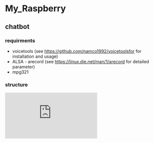 # My_Raspberry

## chatbot

### requirments

- voicetools (see https://github.com/namco1992/voicetoolsfor  for installation and usage)
- ALSA - arecord  (see https://linux.die.net/man/1/arecord for detailed parameter)
- mpg321 

### structure

![](https://raw.githubusercontent.com/woodinsouth/My_Raspberry/master/img/chatbot_framework.pdf)

